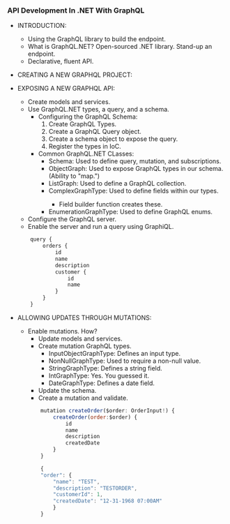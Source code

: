 ### API Development In .NET With GraphQL

- INTRODUCTION:
    - Using the GraphQL library to build the endpoint.
    - What is GraphQL.NET? Open-sourced .NET library. Stand-up an endpoint.
    - Declarative, fluent API.

- CREATING A NEW GRAPHQL PROJECT:

- EXPOSING A NEW GRAPHQL API:
    - Create models and services.
    - Use GraphQL.NET types, a query, and a schema.
        - Configuring the GraphQL Schema:
            1. Create GraphQL Types.
            2. Create a GraphQL Query object.
            3. Create a schema object to expose the query.
            4. Register the types in IoC.
        - Common GraphQL.NET CLasses:
            - Schema: Used to define query, mutation, and subscriptions.
            - ObjectGraph<T>: Used to expose GraphQL types in our schema. (Ability to "map.")
            - ListGraph<T>: Used to define a GraphQL collection.
            - ComplexGraphType<T>: Used to define fields within our types.
                - Field builder function creates these.
            - EnumerationGraphType: Used to define GraphQL enums.
    - Configure the GraphQL server.
    - Enable the server and run a query using GraphiQL.
    ```javascript
        query {
            orders {
                id
                name
                description
                customer {
                    id
                    name
                }
            }
        }
    ```

- ALLOWING UPDATES THROUGH MUTATIONS:
    - Enable mutations. How?
        - Update models and services.
        - Create mutation GraphQL types.
            - InputObjectGraphType: Defines an input type.
            - NonNullGraphType: Used to require a non-null value.
            - StringGraphType: Defines a string field.
            - IntGraphType: Yes. You guessed it.
            - DateGraphType: Defines a date field.
        - Update the schema.
        - Create a mutation and validate.
        ```javascript
            mutation createOrder($order: OrderInput!) {
                createOrder(order:$order) {
                    id
                    name
                    description
                    createdDate
                }
            }
        ```
        ```javascript
            {
            "order": {
                "name": "TEST",
                "description": "TESTORDER",
                "customerId": 1,
                "createdDate": "12-31-1968 07:00AM"
                }
            }
        ```            